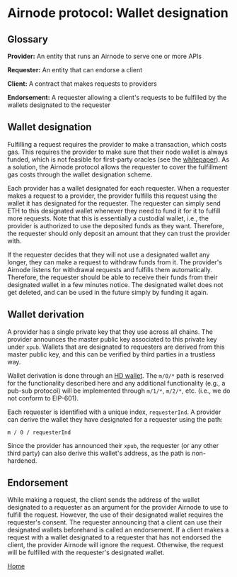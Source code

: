 # Airnode protocol: Wallet designation

## Glossary

**Provider:** An entity that runs an Airnode to serve one or more APIs

**Requester:** An entity that can endorse a client

**Client:** A contract that makes requests to providers

**Endorsement:** A requester allowing a client's requests to be fulfilled by the wallets designated to the requester

## Wallet designation

Fulfilling a request requires the provider to make a transaction, which costs gas.
This requires the provider to make sure that their node wallet is always funded, which is not feasible for first-party oracles (see the [whitepaper](/README.md#whitepaper)).
As a solution, the Airnode protocol allows the requester to cover the fulfillment gas costs through the wallet designation scheme.

Each provider has a wallet designated for each requester.
When a requester makes a request to a provider, the provider fulfills this request using the wallet it has designated for the requester.
The requester can simply send ETH to this designated wallet whenever they need to fund it for it to fulfill more requests.
Note that this is essentially a custodial wallet, i.e., the provider is authorized to use the deposited funds as they want.
Therefore, the requester should only deposit an amount that they can trust the provider with.

If the requester decides that they will not use a designated wallet any longer, they can make a request to withdraw funds from it.
The provider's Airnode listens for withdrawal requests and fulfills them automatically.
Therefore, the requester should be able to receive their funds from their designated wallet in a few minutes notice.
The designated wallet does not get deleted, and can be used in the future simply by funding it again.

## Wallet derivation

A provider has a single private key that they use across all chains.
The provider announces the master public key associated to this private key under `xpub`.
Wallets that are designated to requesters are derived from this master public key, and this can be verified by third parties in a trustless way.

Wallet derivation is done through an [HD wallet](https://github.com/ethereumbook/ethereumbook/blob/develop/05wallets.asciidoc#hd_wallets).
The `m/0/*` path is reserved for the functionality described here and any additional functionality (e.g., a pub-sub protocol) will be implemented through `m/1/*`, `m/2/*`, etc. (i.e., we do not conform to EIP-601).

Each requester is identified with a unique index, `requesterInd`.
A provider can derive the wallet they have designated for a requester using the path:
```
m / 0 / requesterInd
```
Since the provider has announced their `xpub`, the requester (or any other third party) can also derive this wallet's address, as the path is non-hardened.

## Endorsement

While making a request, the client sends the address of the wallet designated to a requester as an argument for the provider Airnode to use to fulfill the request.
However, the use of their designated wallet requires the requester's consent.
The requester announcing that a client can use their designated wallets beforehand is called an endorsement.
If a client makes a request with a wallet designated to a requester that has not endorsed the client, the provider Airnode will ignore the request.
Otherwise, the request will be fulfilled with the requester's designated wallet.

[Home](/README.md#contents)
